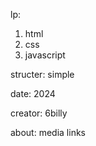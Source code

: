 lp:
1) html
2) css
3) javascript
   
structer:
simple

date:
2024

creator:
6billy

about:
media links
